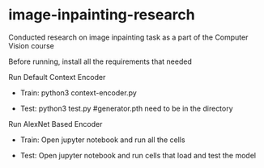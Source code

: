 # image-inpainting-research
Conducted research on image inpainting task as a part of the Computer Vision course

Before running, install all the requirements that needed

Run Default Context Encoder

  - Train: python3 context-encoder.py

   - Test: python3 test.py #generator.pth need to be in the directory

Run AlexNet Based Encoder

  - Train: Open jupyter notebook and run all the cells

  - Test: Open jupyter notebook and run cells that load and test the model

